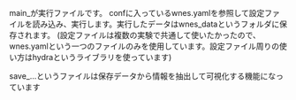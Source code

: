 main_が実行ファイルです。
confに入っているwnes.yamlを参照して設定ファイルを読み込み、実行します。実行したデータはwnes_dataというフォルダに保存されます。
(設定ファイルは複数の実験で共通して使いたかったので、wnes.yamlという一つのファイルのみを使用しています。設定ファイル周りの使い方はhydraというライブラリを使っています)

save_...というファイルは保存データから情報を抽出して可視化する機能になっています
